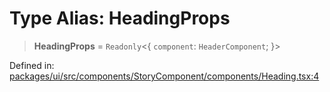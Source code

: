 # Type Alias: HeadingProps

> **HeadingProps** = `Readonly`\<\{ `component`: `HeaderComponent`; \}\>

Defined in: [packages/ui/src/components/StoryComponent/components/Heading.tsx:4](https://github.com/laruss/react-text-game/blob/5d1b7f722e0508dc7727e83f20112624d7c139f7/packages/ui/src/components/StoryComponent/components/Heading.tsx#L4)
